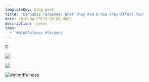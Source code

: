 ```yaml
---
templateKey: blog-post
title: 'Cannabis Terpenes: What They Are & How They Affect You'
date: 2010-04-20T19:20:00.000Z
description: rpenes
tags:
  - '#mindfulness #terpens'
---
```

C

![](/img/jxss0ps1sw2p2eq176gl_leafly-cannabis-terpene-wheel-infographic.png)

![](/img/plue6ndetsirqg7y9hkf_cannabinoid-wheel-final-english.jpg)

![#mimdfulness](/img/1_64glkaeyxnuq_rckpwxhnq.gif)
